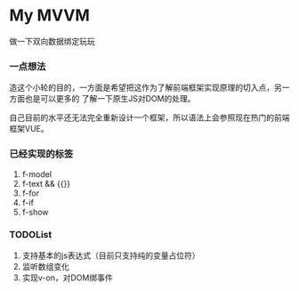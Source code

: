 # My MVVM
做一下双向数据绑定玩玩

### 一点想法

造这个小轮的目的，一方面是希望把这作为了解前端框架实现原理的切入点，另一方面也是可以更多的
了解一下原生JS对DOM的处理。

自己目前的水平还无法完全重新设计一个框架，所以语法上会参照现在热门的前端框架VUE。

### 已经实现的标签
1. f-model
2. f-text && {{}}
3. f-for
4. f-if
5. f-show

### TODOList

1. 支持基本的js表达式（目前只支持纯的变量占位符）
2. 监听数组变化
3. 实现v-on，对DOM绑事件

<!--
双向数据绑定的主要作用是实现数据与视图的连接，在前端MVVM框架中算是一个比较重要的组成部分了。
但是双向数据绑定本身其实并不是关键，因为原生的js在一定程度上就是双向绑定的，
js代码通过dom操作控制html结构，而html发生改变时，也可以带动相应的对象属性改变。-->
